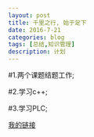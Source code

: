 ```yaml
---
layout: post
title: 千里之行, 始于足下
date: 2016-7-21
categories: blog
tags: [总结,知识管理]
description: 计划
---
```


#1.两个课题结题工作;

#2.学习c++;

#3.学习PLC;

[我的链接](http://guadage.info)
